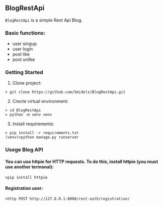 ## BlogRestApi

``BlogRestApi`` is a simple Rest Api Blog.


### Basic functions:
* user singup
* user login
* post like
* post unlike

### Getting Started

1. Clone project:
```
> git clone https://github.com/Smidels/BlogRestApi.git
```
2. Crecte virtual environment:
```
> cd BlogRestApi
> python -m venv venv
```
3. Install requirements:
```
> pip install -r requirements.txt
(venv)>python manage.py runserver
```

### Usege Blog API

#### You can use httpie for HTTP requests. To do this, install httpie (you must use another termonal):
```
>pip install httpie
```
#### Registration user:
```
>http POST http://127.0.0.1:8000/rest-auth/registration/ 
```
